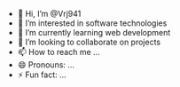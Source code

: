 - 👋 Hi, I’m @Vrj941
- 👀 I’m interested in software technologies
- 🌱 I’m currently learning web development 
- 💞️ I’m looking to collaborate on projects 
- 📫 How to reach me ...
- 😄 Pronouns: ...
- ⚡ Fun fact: ...

<!---
Vrj941/Vrj941 is a ✨ special ✨ repository because its `README.md` (this file) appears on your GitHub profile.
You can click the Preview link to take a look at your changes.
--->
